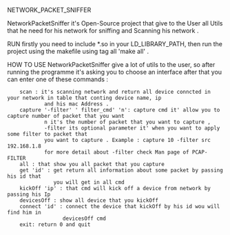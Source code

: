NETWORK_PACKET_SNIFFER

NetworkPacketSniffer it's Open-Source project that give to the User all Utils that he need for his network for sniffing
and Scanning his network .

RUN
    firstly you need to include *.so in your LD_LIBRARY_PATH, then run the project using the makefile using tag all 
        'make all' .

HOW TO USE
    NetworkPacketSniffer give a lot of utils to the user, so after running the programme it's asking you to choose 
        an interface after that you can enter one of these commands :
        
        scan : it's scanning network and return all device conncted in your network in table that conting device name, ip
                and his mac Address .
        capture '-filter' ' filter_cmd' 'n': capture cmd it' allow you to capture number of packet that you want
                n it's the number of packet that you want to capture ,
                -filter its optional parameter it' when you want to apply some filter to packet that 
                you want to capture . Example : capture 10 -filter src 192.168.1.8
                for more detail about -filter check Man page of PCAP-FILTER
        all : that show you all packet that you capture 
        get 'id' : get return all information about some packet by passing his id that 
                   you will get in all cmd
        kickOff 'ip' : that cmd will kick off a device from network by passing his Ip
        devicesOff : show all device that you kickOff
        connect 'id' : connect the device that kickOff by his id wou will find him in 
                      devicesOff cmd
        exit: return 0 and quit  

